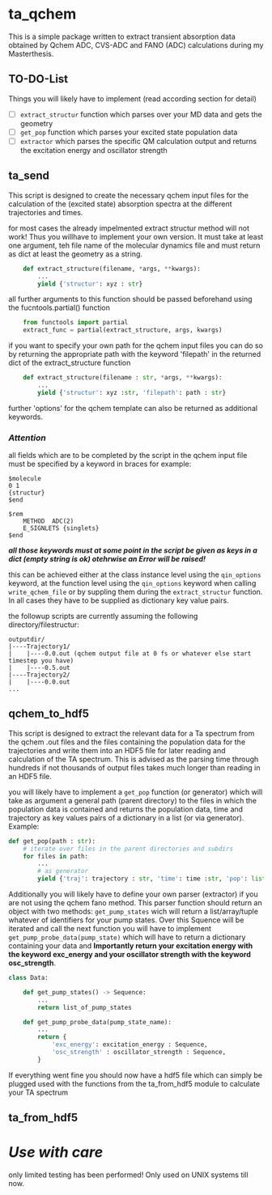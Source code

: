 # ta_qchem

This is a simple package written to extract transient absorption data obtained by Qchem ADC, CVS-ADC and FANO (ADC) calculations during my Masterthesis.

## TO-DO-List

Things you will likely have to implement (read according section for detail)

- [ ] `extract_structur` function which parses over your MD data and gets the geometry
- [ ] `get_pop` function which parses your excited state population data
- [ ] `extractor` which parses the specific QM calculation output and returns the excitation energy and oscillator strength

## ta_send

This script is designed to create the necessary qchem input files for the calculation of the (excited state) absorption spectra at the different trajectories and times.

for most cases the already impelmented extract structur method will not work! Thus you willhave to implement your own version. It must take at least one argument, teh file name of the molecular dynamics file and must return as dict at least the geometry as a string.

~~~python
    def extract_structure(filename, *args, **kwargs):
        ...
        yield {'structur': xyz : str}
~~~

all further arguments to this function should be passed beforehand using the fucntools.partial() function

~~~python
    from functools import partial
    extract_func = partial(extract_structure, args, kwargs)
~~~

if you want to specify your own path for the qchem input files you can do so by returning the appropriate path with the keyword 'filepath' in the returned dict of the extract_structure function

~~~python
    def extract_structure(filename : str, *args, **kwargs):
        ...
        yield {'structur': xyz :str, 'filepath': path : str}
~~~

further 'options' for the qchem template can also be returned as additional keywords.

### ***Attention***

all fields which are to be completed by the script in the qchem input file must be specified by a keyword in braces for example:

    $molecule
    0 1
    {structur}
    $end

    $rem
        METHOD  ADC(2)
        E_SIGNLETS {singlets}
    $end

***all those keywords must at some point in the script be given as keys in a dict (empty string is ok) otehrwise an Error will be raised!***

this can be achieved either at the class instance level using the  `qin_options` keyword, at the function level using the  `qin_options` keyword when calling `write_qchem_file` or by suppling them during the `extract_structur` function. In all cases they have to be supplied as dictionary key value pairs.

the followup scripts are currently assuming the following directory/filestructur:

    outputdir/
    |----Trajectory1/
    |    |----0.0.out (qchem output file at 0 fs or whatever else start timestep you have)
    |    |----0.5.out
    |----Trajectory2/
    |    |----0.0.out
    ...

## qchem_to_hdf5

This script is designed to extract the relevant data for a Ta spectrum from the qchem .out files and the files containing the population data for the trajectories and write them into an HDF5 file for later reading and calculation of the TA spectrum. This is advised as the parsing time through hundreds if not thousands of output files takes much longer than reading in an HDF5 file.

you will likely have to implement a `get_pop` function (or generator) which will take as argument a general path (parent directory) to the files in which the population data is contained and returns the population data, time and trajectory as key values pairs of a dictionary in a list (or via generator). Example:

~~~python
def get_pop(path : str):
    # iterate over files in the parent directories and subdirs
    for files in path:
        ...
        # as generator
        yield {'traj': trajectory : str, 'time': time :str, 'pop': list or np.ndarray}
~~~

Additionally you will likely have to define your own parser (extractor) if you are not using the qchem fano method. This parser function should return an object with two methods: `get_pump_states` wich will return a list/array/tuple whatever of identifiers for your pump states. Over this Squence will be iterated and call the next function you will have to implement `get_pump_probe_data(pump_state)` which will have to return a dictionary containing your data and **Importantly return your excitation energy with the keyword __exc_energy__ and your oscillator strength with the keyword __osc_strength__**.

~~~python
class Data:

    def get_pump_states() -> Sequence:
        ...
        return list_of_pump_states

    def get_pump_probe_data(pump_state_name):
        ...
        return {
            'exc_energy': excitation_energy : Sequence,
            'osc_strength' : oscillator_strength : Sequence,
        }
~~~

If everything went fine you should now have a hdf5 file which can simply be plugged used with the functions from the ta_from_hdf5 module to calculate your TA spectrum

## ta_from_hdf5

# ***Use with care*** 

only limited testing has been performed! Only used on UNIX systems till now.
